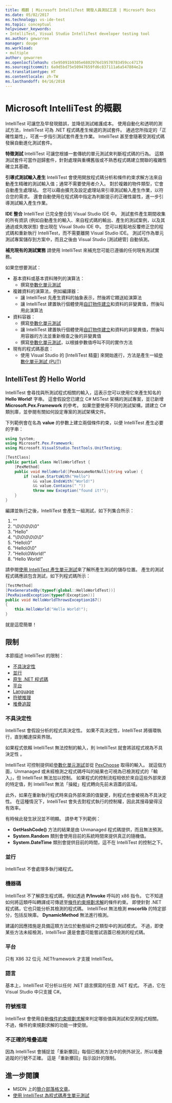 ```yaml
---
title: 概觀 | Microsoft IntelliTest 開發人員測試工具 | Microsoft Docs
ms.date: 05/02/2017
ms.technology: vs-ide-test
ms.topic: conceptual
helpviewer_keywords:
- IntelliTest, Visual Studio IntelliTest developer testing tool
ms.author: gewarren
manager: douge
ms.workload:
- multiple
author: gewarren
ms.openlocfilehash: c5e95091b9305e6802976d19570783459cc47179
ms.sourcegitcommit: 6a9d5bd75e50947659fd6c837111a6a547884e2a
ms.translationtype: HT
ms.contentlocale: zh-TW
ms.lasthandoff: 04/16/2018
---
```

# <a name="overview-of-microsoft-intellitest"></a>Microsoft IntelliTest 的概觀

IntelliTest 可讓您及早發現錯誤，並降低測試維護成本。 使用自動化和透明的測試方法，IntelliTest 可為 .NET 程式碼產生候選的測試套件。 通過您所指定的「正確性屬性」，可進一步指引測試套件產生作業。 IntelliTest 甚至會隨著受測程式碼發展自動進化測試套件。

**特徵測試** IntelliTest 可讓您根據一套傳統的單元測試來判斷程式碼的行為。
這類測試套件可當作迴歸套件，針對處理與重構舊版或不熟悉程式碼建立關聯的複雜性確立其基礎。

**引導式測試輸入產生** IntelliTest 會使用開放程式碼分析和條件約束求解方法來自動產生精確的測試輸入值；通常不需要使用者介入。 對於複雜的物件類型，它會自動產生處理站。 您可以藉由擴充及設定處理站來引導測試輸入產生作業，以符合您的需求。 還會自動使用在程式碼中指定為判斷提示的正確性屬性，進一步引導測試輸入產生作業。

**IDE 整合** IntelliTest 已完全整合到 Visual Studio IDE 中。 測試套件產生期間收集的所有資訊 (例如自動產生的輸入、來自程式碼的輸出、產生的測試案例，以及其通過或失敗狀態) 會出現在 Visual Studo IDE 中。 您可以輕鬆地反覆修正您的程式碼和重新執行 IntelliTest，而不需要離開 Visual Studio IDE。
測試可作為單元測試專案儲存到方案中，而且之後由 Visual Studio [測試總管] 自動偵測。

**補充現有的測試實務** 請使用 IntelliTest 來補充您可能已遵循的任何現有測試實務。

如果您想要測試：

* 基本資料或基本資料陣列的演算法：
  * 撰寫[參數化單元測試](test-generation.md#parameterized-unit-testing)
* 複雜資料的演算法，例如編譯器：
  * 讓 IntelliTest 先產生資料的抽象表示，然後將它饋送給演算法
  * 讓 IntelliTest 建置執行個體使用[自訂物件建立](input-generation.md#objects)和資料的非變異值，然後叫用此演算法
* 資料容器：
  * 撰寫[參數化單元測試](test-generation.md#parameterized-unit-testing)
  * 讓 IntelliTest 建置執行個體使用[自訂物件建立](input-generation.md#objects)和資料的非變異值，然後叫用容器的方法並重新檢查之後的非變異值
  * 撰寫[參數化單元測試](test-generation.md#parameterized-unit-testing)，以根據參數值呼叫不同的實作方法
* 現有的程式碼基底：
  * 使用 Visual Studio 的 [IntelliTest 精靈] 來開始進行，方法是產生一組[參數化單元測試 (PUT)](test-generation.md#parameterized-unit-testing)

## <a name="the-hello-world-of-intellitest"></a>IntelliTest 的 Hello World

IntelliTest 會尋找與所測試程式相關的輸入，這表示您可以使用它來產生知名的 **Hello World!** 字串。 這會假設您已建立 C# MSTest 架構的測試專案，並已新增 **Microsoft.Pex.Framework** 的參考。 如果您要使用不同的測試架構，請建立 C# 類別庫，並參閱有關如何設定專案的測試架構文件。

下列範例會在名為 **value** 的參數上建立兩個條件約束，以便 IntelliTest 產生必要的字串：

```csharp
using System;
using Microsoft.Pex.Framework;
using Microsoft.VisualStudio.TestTools.UnitTesting;

[TestClass]
public partial class HelloWorldTest {
    [PexMethod]
    public void HelloWorld([PexAssumeNotNull]string value) {
        if (value.StartsWith("Hello")
            && value.EndsWith("World!")
            && value.Contains(" "))
            throw new Exception("found it!");
    }
}
```

編譯並執行之後，IntelliTest 會產生一組測試，如下列集合所示：

1. ""
2. "\0\0\0\0\0"
3. "Hello"
4. "\0\0\0\0\0\0"
5. "Hello\0"
6. "Hello\0\0"
7. "Hello\0World!"
8. "Hello World!"

請參閱[使用 IntelliTest 產生單元測試](../../test/generate-unit-tests-for-your-code-with-intellitest.md)來了解所產生測試的儲存位置。 產生的測試程式碼應該包含測試，如下列程式碼所示：

```csharp
[TestMethod]
[PexGeneratedBy(typeof(global::HelloWorldTest))]
[PexRaisedException(typeof(Exception))]
public void HelloWorldThrowsException167()
{
    this.HelloWorld("Hello World!");
}
```

就是這麼簡單！

## <a name="limitations"></a>限制

本節描述 IntelliTest 的限制：

* [不具決定性](#nondeterminism)
* [並行](#concurrency)
* [原生 .NET 程式碼](#native-code)
* [平台](#platform)
* [Language](#language)
* [符號推理](#symbolic-reasoning)
* [堆疊追蹤](#incorrect-stack)

### <a name="nondeterminism"></a>不具決定性

IntelliTest 會假設分析的程式具決定性。 如果不具決定性，IntelliTest 將循環執行，直到觸達探索界限。

如果程式依賴 IntelliTest 無法控制的輸入，則 IntelliTest 就會將該程式視為不具決定性 。

IntelliTest 可控制提供給[參數化單元測試](test-generation.md#parameterized-unit-testing)並從 [PexChoose](static-helper-classes.md#pexchoose) 取得的輸入。
就這個方面，Unmanaged 或未經檢測之程式碼呼叫的結果也可視為已檢測程式的「輸入」，但 IntelliTest 無法加以控制。 如果程式的控制流程相依於來自這些外部來源的特定值，則 IntelliTest 無法「操縱」程式轉向先前未涵蓋的區域。

此外，如果在重新執行程式時來自外部來源的值變更，則程式也會被視為不具決定性。 在這種情況下，IntelliTest 會失去對程式執行的控制權，因此其搜尋變得沒有效率。

有時候此發生狀況並不明顯。
請參考下列範例：

* **GetHashCode()** 方法的結果是由 Unmanaged 程式碼提供，而且無法預測。
* **System.Random** 類別會使用目前的系統時間來提供真正的隨機值。
* **System.DateTime** 類別會提供目前的時間，這不在 IntelliTest 的控制之下。

### <a name="concurrency"></a>並行

IntelliTest 不會處理多執行緒程式。

### <a name="native-code"></a>機器碼

IntelliTest 不了解原生程式碼，例如透過 **P/Invoke** 呼叫的 x86 指令。 它不知道如何將這類呼叫轉譯成可傳遞至[條件約束規劃求解](input-generation.md#constraint-solver)的條件約束。
即使針對 .NET 程式碼，它也只能分析其檢測的程式碼。 IntelliTest 無法檢測 **mscorlib** 的特定部分，包括反映庫。 **DynamicMethod** 無法進行檢測。

建議的因應措施是具備這類方法位於動態組件之類型中的測試模式。 不過，即使某些方法未經檢測，IntelliTest 還是會盡可能嘗試涵蓋已檢測的程式碼。

### <a name="platform"></a>平台

只有 X86 32 位元 .NETframework 才支援 IntelliTest。

### <a name="language"></a>語言

基本上，IntelliTest 可分析以任何 .NET 語言撰寫的任意 .NET 程式。 不過，它在 Visual Studio 中只支援 C#。

### <a name="symbolic-reasoning"></a>符號推理

IntelliTest 會使用自動[條件約束規劃求解](input-generation.md#constraint-solver)來判定哪些值與測試和受測程式相關。 不過，條件約束規劃求解的功能一律受限。

### <a name="incorrect-stack-traces"></a>不正確的堆疊追蹤

因為 IntelliTest 會捕捉並「重新擲回」每個已檢測方法中的例外狀況，所以堆疊追蹤的行號不正確。 這是「重新擲回」指示設計的限制。

## <a name="further-reading"></a>進一步閱讀

* MSDN 上的[簡介部落格文章](https://blogs.msdn.microsoft.com/visualstudioalm/2014/11/19/introducing-smart-unit-tests/)。
* [使用 IntelliTest 為程式碼產生單元測試](../../test/generate-unit-tests-for-your-code-with-intellitest.md)
